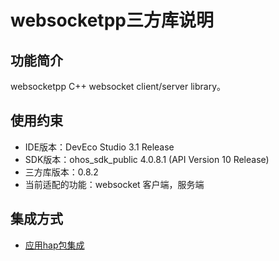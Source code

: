 # websocketpp三方库说明
## 功能简介
websocketpp C++ websocket client/server library。
## 使用约束
- IDE版本：DevEco Studio 3.1 Release
- SDK版本：ohos_sdk_public 4.0.8.1 (API Version 10 Release)
- 三方库版本：0.8.2
- 当前适配的功能：websocket 客户端，服务端

## 集成方式
+ [应用hap包集成](docs/hap_integrate.md)
